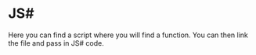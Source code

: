 <h1>JS#</h1>
Here you can find a script where you will find a function. You can then link the file and pass in JS# code.
